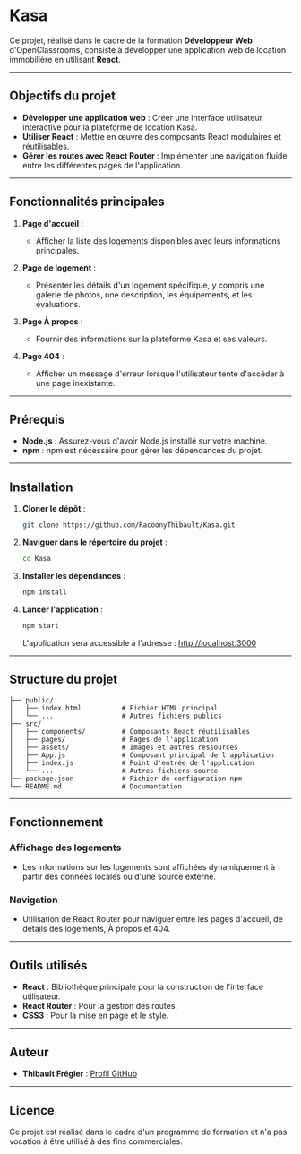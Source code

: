 # Kasa

Ce projet, réalisé dans le cadre de la formation **Développeur Web** d'OpenClassrooms, consiste à développer une application web de location immobilière en utilisant **React**.

---

## Objectifs du projet

- **Développer une application web** : Créer une interface utilisateur interactive pour la plateforme de location Kasa.
- **Utiliser React** : Mettre en œuvre des composants React modulaires et réutilisables.
- **Gérer les routes avec React Router** : Implémenter une navigation fluide entre les différentes pages de l'application.

---

## Fonctionnalités principales

1. **Page d'accueil** :
   - Afficher la liste des logements disponibles avec leurs informations principales.

2. **Page de logement** :
   - Présenter les détails d'un logement spécifique, y compris une galerie de photos, une description, les équipements, et les évaluations.

3. **Page À propos** :
   - Fournir des informations sur la plateforme Kasa et ses valeurs.

4. **Page 404** :
   - Afficher un message d'erreur lorsque l'utilisateur tente d'accéder à une page inexistante.

---

## Prérequis

- **Node.js** : Assurez-vous d'avoir Node.js installé sur votre machine.
- **npm** : npm est nécessaire pour gérer les dépendances du projet.

---

## Installation

1. **Cloner le dépôt** :
   ```bash
   git clone https://github.com/RacoonyThibault/Kasa.git
   ```

2. **Naviguer dans le répertoire du projet** :
   ```bash
   cd Kasa
   ```

3. **Installer les dépendances** :
   ```bash
   npm install
   ```

4. **Lancer l'application** :
   ```bash
   npm start
   ```
   L'application sera accessible à l'adresse : [http://localhost:3000](http://localhost:3000)

---

## Structure du projet

```
├── public/
│   ├── index.html          # Fichier HTML principal
│   └── ...                 # Autres fichiers publics
├── src/
│   ├── components/         # Composants React réutilisables
│   ├── pages/              # Pages de l'application
│   ├── assets/             # Images et autres ressources
│   ├── App.js              # Composant principal de l'application
│   ├── index.js            # Point d'entrée de l'application
│   └── ...                 # Autres fichiers source
├── package.json            # Fichier de configuration npm
└── README.md               # Documentation
```

---

## Fonctionnement

### Affichage des logements
- Les informations sur les logements sont affichées dynamiquement à partir des données locales ou d'une source externe.

### Navigation
- Utilisation de React Router pour naviguer entre les pages d'accueil, de détails des logements, À propos et 404.

---

## Outils utilisés

- **React** : Bibliothèque principale pour la construction de l'interface utilisateur.
- **React Router** : Pour la gestion des routes.
- **CSS3** : Pour la mise en page et le style.

---

## Auteur

- **Thibault Frégier** : [Profil GitHub](https://github.com/RacoonyThibault)

---

## Licence

Ce projet est réalisé dans le cadre d'un programme de formation et n'a pas vocation à être utilisé à des fins commerciales.

